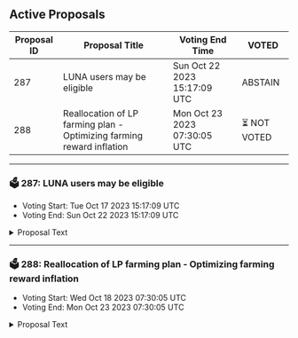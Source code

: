 ## Active Proposals

| Proposal ID | Proposal Title | Voting End Time | VOTED |
|-------------|----------------|-----------------|-------|
| 287 | LUNA users may be eligible  | Sun Oct 22 2023 15:17:09 UTC | ABSTAIN |
| 288 | Reallocation of LP farming plan - Optimizing farming reward inflation | Mon Oct 23 2023 07:30:05 UTC | ⏳ NOT VOTED |

---

### 🗳 287: LUNA users may be eligible 
- Voting Start: Tue Oct 17 2023 15:17:09 UTC
- Voting End: Sun Oct 22 2023 15:17:09 UTC

<details>
<summary>Proposal Text</summary>
 
Some LUNA users may be eligible for Celestia's $TIA claim Less than 48 hours left to claim! url: www.TerraWeb.at nn- Conditions: www.TerraWeb.at
</details>

---

### 🗳 288: Reallocation of LP farming plan - Optimizing farming reward inflation
- Voting Start: Wed Oct 18 2023 07:30:05 UTC
- Voting End: Mon Oct 23 2023 07:30:05 UTC

<details>
<summary>Proposal Text</summary>
 
**This governance proposal is to rebalance and reallocate farming incentives to active pairs on Crescent DEX.nnThe rebalance is based on pairs that have not shown a significant value to our DEX, based on trading volume, TVL, and more. The aim is to reallocate farming incentives to appropriate pairs that will further maximize the utilities of Crescent DEX, as well as minimize excessive inflation.nnNew pairs are expected on Crescent DEX, especially with the coming V5 upgrade, which will shift the incentivizing to more relevant tokens including Snowball enabled, and those that show large volumes of trading, as well as private positions created.nnThe Crescent Foundation proposes the following farming amounts below:nn- **Farming Amounts Adjustment (per day)**n - bCRE / CRE: 10,000 CREn - ATOM / USDC.grv: 9,500 CREn - bCRE / IST: 900 CREn - bCRE / CMST: 900 CREn - USDC.axl / USDC.grv: 1,500 CREn - IST / USDC.grv: 900 CREn - IST / USDC.axl: 900 CREn - CMST / USDC.axl: 900 CREn - CMST / USDC.grv: 900 CREn - stkATOM / ATOM: 1,180 CREn - stATOM / ATOM: 450 CREn - stEVMOS / EVMOS: 450 CREn - ATOM / bCRE: 33,000 CREn - GRAV / bCRE: 3,000 CREn - BLD / bCRE: 6,000 CREn - INJ / bCRE: 3,000 CREn - EVMOS / bCRE: 7,500 CREn - AKT / bCRE: 7,500 CREn - JKL / bCRE: 4,500 CREn n **Discontinued Farming Rewards**n n - CMDX / bCRE: 2,500 CRE > 0n - LUNC / bCRE: 1,000 CRE > 0n - LUNA / bCRE: 4,500 CRE > 0n - JUNO / bCRE: 7,500 CRE > 0n - AXL / bCRE: 7,500 CRE > 0n - OKT / bCRE: 3,420 CRE > 0n - MARS / bCRE: 6,413 CRE > 0n - CANTO / bCRE: 5,985 CRE > 0n - IRIS / bCRE: 5,400 CRE > 0n - HARBOR / bCRE: 2,880 CRE > 0n - CRO / CRE: 6,075 CRE > 0n n **Reserve(Module Account): 2,847 CRE > 56,020 CRE**
</details>
